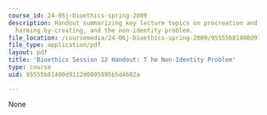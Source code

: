 ```yaml
---
course_id: 24-06j-bioethics-spring-2009
description: Handout summarizing key lecture topics on procreation and future people,
  harming-by-creating, and the non-identity problem.
file_location: /coursemedia/24-06j-bioethics-spring-2009/95555b81400d9112d0895895b5d4682a_MIT24_06Js09_handout12.pdf
file_type: application/pdf
layout: pdf
title: 'Bioethics Session 12 Handout: T he Non-Identity Problem'
type: course
uid: 95555b81400d9112d0895895b5d4682a

---
```

None
